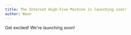 ```yaml
---
title: The Internet High-Five Machine is launching soon!
author: Noon
---
```


Get excited! We're launching soon!

